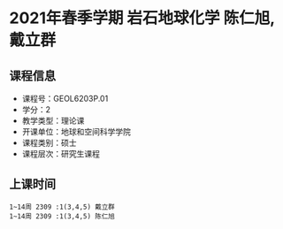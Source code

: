 # 2021年春季学期 岩石地球化学 陈仁旭, 戴立群






## 课程信息

- 课程号：GEOL6203P.01
- 学分：2
- 教学类型：理论课
- 开课单位：地球和空间科学学院
- 课程类别：硕士
- 课程层次：研究生课程

## 上课时间

```
1~14周 2309 :1(3,4,5) 戴立群
1~14周 2309 :1(3,4,5) 陈仁旭
```

